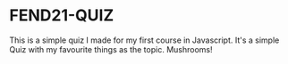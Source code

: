 # FEND21-QUIZ

This is a simple quiz I made for my first course in Javascript. 
It's a simple Quiz with my favourite things as the topic. 
Mushrooms!
